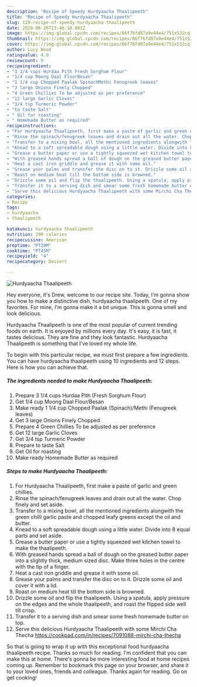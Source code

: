 ```yaml
---
description: "Recipe of Speedy Hurdyaacha Thaalipeeth"
title: "Recipe of Speedy Hurdyaacha Thaalipeeth"
slug: 129-recipe-of-speedy-hurdyaacha-thaalipeeth
date: 2020-06-26T23:46:18.801Z
image: https://img-global.cpcdn.com/recipes/66f76fd87a9e44e4/751x532cq70/hurdyaacha-thaalipeeth-recipe-main-photo.jpg
thumbnail: https://img-global.cpcdn.com/recipes/66f76fd87a9e44e4/751x532cq70/hurdyaacha-thaalipeeth-recipe-main-photo.jpg
cover: https://img-global.cpcdn.com/recipes/66f76fd87a9e44e4/751x532cq70/hurdyaacha-thaalipeeth-recipe-main-photo.jpg
author: Lucy Wood
ratingvalue: 4.9
reviewcount: 9
recipeingredient:
- "3 1/4 cups Hurdaa Pith Fresh Sorghum Flour"
- "1/4 cup Moong Daal FlourBesan"
- "1 1/4 cup Chopped Paalak SpinachMethi Fenugreek leaves"
- "3 large Onions Finely Chopped"
- "4 Green Chillies To be adjusted as per preference"
- "12 large Garlic Cloves"
- "3/4 tsp Turmeric Powder"
- "to taste Salt"
- " Oil for roasting"
- " Homemade Butter as required"
recipeinstructions:
- "For Hurdyaacha Thaalipeeth, first make a paste of garlic and green chillies."
- "Rinse the spinach/fenugreek leaves and drain out all the water. Chop finely and set aside."
- "Transfer to a mixing bowl, all the mentioned ingredients alongwith the green chilli garlic paste and chopped leafy greens except the oil and butter."
- "Knead to a soft spreadable dough using a little water. Divide into 8 equal parts and set aside."
- "Grease a butter paper or use a tightly squeezed wet kitchen towel to make the thaalipeeth."
- "With greased hands spread a ball of dough on the greased butter paper into a slightly thick, medium sized disc. Make three holes in the centre with the tip of a finger."
- "Heat a cast iron griddle and grease it with some oil."
- "Grease your palms and transfer the disc on to it. Drizzle some oil and cover it with a lid."
- "Roast on medium heat till the bottom side is browned."
- "Drizzle some oil and flip the thaalipeeth. Using a spatula, apply pressure on the edges and the whole thaalipeeth, and roast the flipped side well till crisp."
- "Transfer it to a serving dish and smear some fresh homemade butter on top."
- "Serve this delicious Hurdyaacha Thaalipeeth with some Mirchi Cha Thecha https://cookpad.com/in/recipes/7091088-mirchi-cha-thecha"
categories:
- Recipe
tags:
- hurdyaacha
- thaalipeeth

katakunci: hurdyaacha thaalipeeth 
nutrition: 299 calories
recipecuisine: American
preptime: "PT20M"
cooktime: "PT45M"
recipeyield: "4"
recipecategory: Dessert

---
```



![Hurdyaacha Thaalipeeth](https://img-global.cpcdn.com/recipes/66f76fd87a9e44e4/751x532cq70/hurdyaacha-thaalipeeth-recipe-main-photo.jpg)

Hey everyone, it's Drew, welcome to our recipe site. Today, I'm gonna show you how to make a distinctive dish, hurdyaacha thaalipeeth. One of my favorites. For mine, I'm gonna make it a bit unique. This is gonna smell and look delicious.



Hurdyaacha Thaalipeeth is one of the most popular of current trending foods on earth. It is enjoyed by millions every day. It's easy, it is fast, it tastes delicious. They are fine and they look fantastic. Hurdyaacha Thaalipeeth is something that I've loved my whole life.


To begin with this particular recipe, we must first prepare a few ingredients. You can have hurdyaacha thaalipeeth using 10 ingredients and 12 steps. Here is how you can achieve that.

##### The ingredients needed to make Hurdyaacha Thaalipeeth:

1. Prepare 3 1/4 cups Hurdaa Pith (Fresh Sorghum Flour)
1. Get 1/4 cup Moong Daal Flour/Besan
1. Make ready 1 1/4 cup Chopped Paalak (Spinach)/Methi (Fenugreek leaves)
1. Get 3 large Onions Finely Chopped
1. Prepare 4 Green Chillies To be adjusted as per preference
1. Get 12 large Garlic Cloves
1. Get 3/4 tsp Turmeric Powder
1. Prepare to taste Salt
1. Get  Oil for roasting
1. Make ready  Homemade Butter as required




##### Steps to make Hurdyaacha Thaalipeeth:

1. For Hurdyaacha Thaalipeeth, first make a paste of garlic and green chillies.
1. Rinse the spinach/fenugreek leaves and drain out all the water. Chop finely and set aside.
1. Transfer to a mixing bowl, all the mentioned ingredients alongwith the green chilli garlic paste and chopped leafy greens except the oil and butter.
1. Knead to a soft spreadable dough using a little water. Divide into 8 equal parts and set aside.
1. Grease a butter paper or use a tightly squeezed wet kitchen towel to make the thaalipeeth.
1. With greased hands spread a ball of dough on the greased butter paper into a slightly thick, medium sized disc. Make three holes in the centre with the tip of a finger.
1. Heat a cast iron griddle and grease it with some oil.
1. Grease your palms and transfer the disc on to it. Drizzle some oil and cover it with a lid.
1. Roast on medium heat till the bottom side is browned.
1. Drizzle some oil and flip the thaalipeeth. Using a spatula, apply pressure on the edges and the whole thaalipeeth, and roast the flipped side well till crisp.
1. Transfer it to a serving dish and smear some fresh homemade butter on top.
1. Serve this delicious Hurdyaacha Thaalipeeth with some Mirchi Cha Thecha https://cookpad.com/in/recipes/7091088-mirchi-cha-thecha




So that is going to wrap it up with this exceptional food hurdyaacha thaalipeeth recipe. Thanks so much for reading. I'm confident that you can make this at home. There's gonna be more interesting food at home recipes coming up. Remember to bookmark this page on your browser, and share it to your loved ones, friends and colleague. Thanks again for reading. Go on get cooking!

